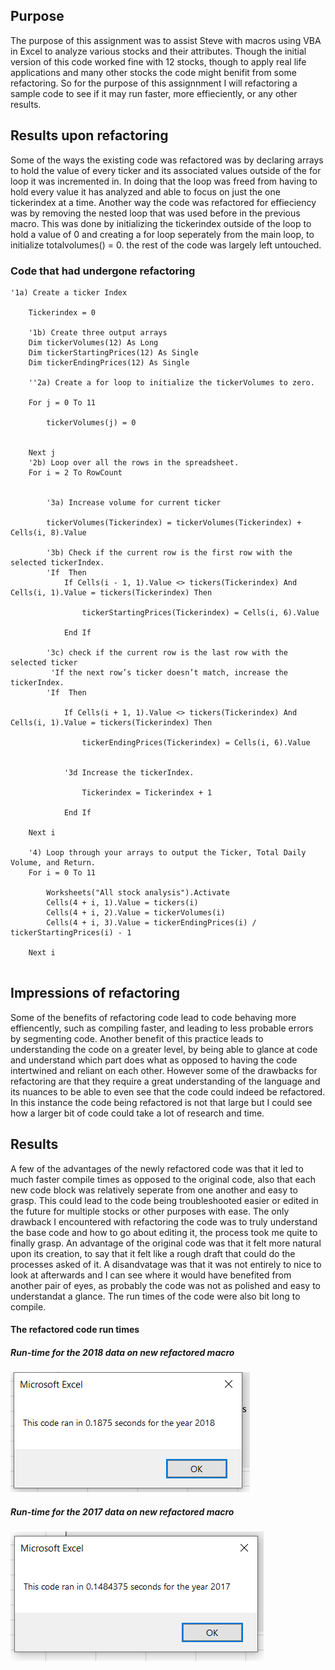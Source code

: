 ## Purpose
  The purpose of this assignment was to assist Steve with macros using VBA in Excel to analyze various stocks and their attributes. Though the initial version of this code worked fine with 12 stocks, though to apply real life applications and many other stocks the code might benifit from some refactoring. So for the purpose of this assignnment I will refactoring a sample code to see if it may run faster, more effieciently, or any other results.

## Results upon refactoring

  Some of the ways the existing code was refactored was by declaring arrays to hold the value of every ticker and its associated values outside of the for loop it was incremented in. In doing that the loop was freed from having to hold every value it has analyzed and able to focus on just the one tickerindex at a time. Another way the code was refactored for effieciency was by removing the nested loop that was used before in  the previous macro. This was done by initializing the tickerindex outside of the loop to hold a value of 0 and creating a for loop seperately from the main loop, to initialize totalvolumes() = 0. the rest of the code was largely left untouched.

### Code that had undergone refactoring
```
'1a) Create a ticker Index
    
    Tickerindex = 0
    
    '1b) Create three output arrays
    Dim tickerVolumes(12) As Long
    Dim tickerStartingPrices(12) As Single
    Dim tickerEndingPrices(12) As Single
    
    ''2a) Create a for loop to initialize the tickerVolumes to zero.
    
    For j = 0 To 11
    
        tickerVolumes(j) = 0
        
        
    Next j
    '2b) Loop over all the rows in the spreadsheet.
    For i = 2 To RowCount
    
        
        '3a) Increase volume for current ticker
        
        tickerVolumes(Tickerindex) = tickerVolumes(Tickerindex) + Cells(i, 8).Value
        
        '3b) Check if the current row is the first row with the selected tickerIndex.
        'If  Then
            If Cells(i - 1, 1).Value <> tickers(Tickerindex) And Cells(i, 1).Value = tickers(Tickerindex) Then
                
                tickerStartingPrices(Tickerindex) = Cells(i, 6).Value
            
            End If
        
        '3c) check if the current row is the last row with the selected ticker
         'If the next row’s ticker doesn’t match, increase the tickerIndex.
        'If  Then
            
            If Cells(i + 1, 1).Value <> tickers(Tickerindex) And Cells(i, 1).Value = tickers(Tickerindex) Then
            
                tickerEndingPrices(Tickerindex) = Cells(i, 6).Value
            
            
            '3d Increase the tickerIndex.
            
                Tickerindex = Tickerindex + 1
            
            End If
    
    Next i
    
    '4) Loop through your arrays to output the Ticker, Total Daily Volume, and Return.
    For i = 0 To 11
        
        Worksheets("All stock analysis").Activate
        Cells(4 + i, 1).Value = tickers(i)
        Cells(4 + i, 2).Value = tickerVolumes(i)
        Cells(4 + i, 3).Value = tickerEndingPrices(i) / tickerStartingPrices(i) - 1
        
    Next i
    
```
## Impressions of refactoring

  Some of the benefits of refactoring code lead to code behaving more effiencently, such as compiling faster, and leading to less probable errors by segmenting code. Another benefit of this practice leads to understanding the code on a greater level, by being able to glance at code and understand which part does what as opposed to having the code intertwined and reliant on each other. However some of the drawbacks for refactoring are that they require a great understanding of the language and its nuances to be able to even see that the code could indeed be refactored. In this instance the code being refactored is not that large but I could see how a larger bit of code could take a lot of research and time.

## Results
  A few of the advantages of the newly refactored code was that it led to much faster compile times as opposed to the original code, also that each new code block was relatively seperate from one another and easy to grasp. This could lead to the code being troubleshooted easier or edited in the future for multiple stocks or other purposes with ease. The only drawback I encountered with refactoring the code was to truly understand the base code and how to go about editing it, the process took me quite to finally grasp. An advantage of the original code was that it felt more natural upon its creation, to say that it felt like a rough draft that could do the processes asked of it. A disandvatage was that it was not entirely to nice to look at afterwards and I can see where it would have benefited from another pair of eyes, as probably the code was not as polished and easy to understandat a glance. The run times of the code were also bit long to compile.

#### The refactored code run times

##### Run-time for the 2018 data on new refactored macro

![2018speed](stocks_resources/2018speed.png)
                
##### Run-time for the 2017 data on new refactored macro

![2017speed](stocks_resources/2017speed.png)





